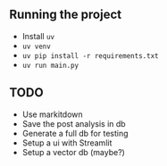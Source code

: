 ## Running the project

- Install `uv`
- `uv venv`
- `uv pip install -r requirements.txt`
- `uv run main.py`

## TODO

- Use markitdown
- Save the post analysis in db
- Generate a full db for testing
- Setup a ui with Streamlit
- Setup a vector db (maybe?)
